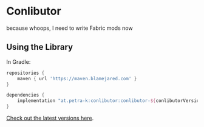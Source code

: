 # Conlibutor

because whoops, I need to write Fabric mods now

## Using the Library

In Gradle:

```groovy
repositories {
    maven { url 'https://maven.blamejared.com' }
}

dependencies {
    implementation "at.petra-k:conlibutor:conlibutor-${conlibutorVersion}"
}
```

[Check out the latest versions here](https://maven.blamejared.com/at/petra-k/conlibutor/conlibutor/).